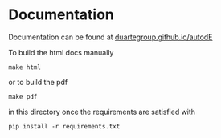 # Documentation

Documentation can be found at
[duartegroup.github.io/autodE](https://duartegroup.github.io/autodE/)

To build the html docs manually
```
make html
```

or to build the pdf
```
make pdf
```

in this directory once the requirements are satisfied with

```
pip install -r requirements.txt
```
